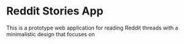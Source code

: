 # Reddit Stories App

This is a prototype web application for reading Reddit threads with a minimalistic design that focuses on 